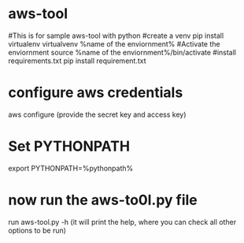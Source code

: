 # aws-tool
#This is for sample aws-tool with python
#create a venv 
pip install virtualenv
virtualvenv %name of the enviornment%
#Activate the enviornment
source %name of the enviornment%/bin/activate
#install requirements.txt
pip install requirement.txt
# configure aws credentials
aws configure  (provide the secret key and access key)
# Set PYTHONPATH
export PYTHONPATH=%pythonpath%
# now run the aws-to0l.py file
run aws-tool.py -h (it will print the help, where you can check all other options to be run)
